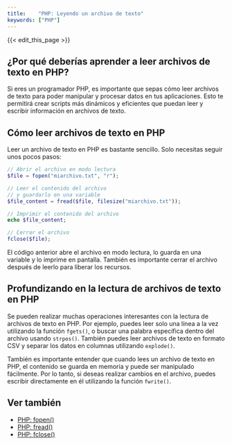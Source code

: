 ```yaml
---
title:    "PHP: Leyendo un archivo de texto"
keywords: ["PHP"]
---
```


{{< edit_this_page >}}

## ¿Por qué deberías aprender a leer archivos de texto en PHP?

Si eres un programador PHP, es importante que sepas cómo leer archivos de texto para poder manipular y procesar datos en tus aplicaciones. Esto te permitirá crear scripts más dinámicos y eficientes que puedan leer y escribir información en archivos de texto.

## Cómo leer archivos de texto en PHP

Leer un archivo de texto en PHP es bastante sencillo. Solo necesitas seguir unos pocos pasos:

```PHP
// Abrir el archivo en modo lectura
$file = fopen("miarchivo.txt", "r");

// Leer el contenido del archivo
// y guardarlo en una variable
$file_content = fread($file, filesize("miarchivo.txt"));

// Imprimir el contenido del archivo
echo $file_content;

// Cerrar el archivo
fclose($file);
```

El código anterior abre el archivo en modo lectura, lo guarda en una variable y lo imprime en pantalla. También es importante cerrar el archivo después de leerlo para liberar los recursos.

## Profundizando en la lectura de archivos de texto en PHP

Se pueden realizar muchas operaciones interesantes con la lectura de archivos de texto en PHP. Por ejemplo, puedes leer solo una línea a la vez utilizando la función `fgets()`, o buscar una palabra específica dentro del archivo usando `strpos()`. También puedes leer archivos de texto en formato CSV y separar los datos en columnas utilizando `explode()`.

También es importante entender que cuando lees un archivo de texto en PHP, el contenido se guarda en memoria y puede ser manipulado fácilmente. Por lo tanto, si deseas realizar cambios en el archivo, puedes escribir directamente en él utilizando la función `fwrite()`.

## Ver también

- [PHP: fopen()](https://www.php.net/manual/es/function.fopen.php)
- [PHP: fread()](https://www.php.net/manual/es/function.fread.php)
- [PHP: fclose()](https://www.php.net/manual/es/function.fclose.php)